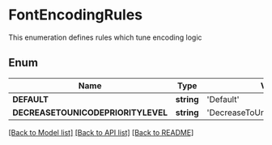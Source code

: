 # FontEncodingRules
This enumeration defines rules which tune encoding logic

## Enum
Name | Type | Value
------------ | ------------- | -------------
**DEFAULT** | **string** | 'Default'
**DECREASETOUNICODEPRIORITYLEVEL** | **string** | 'DecreaseToUnicodePriorityLevel'


[[Back to Model list]](../README.md#documentation-for-models) [[Back to API list]](../README.md#documentation-for-api-endpoints) [[Back to README]](../README.md)


